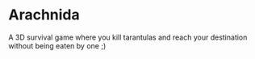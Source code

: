 # Arachnida
A 3D survival game where you kill tarantulas and reach your destination without being eaten by one ;)
